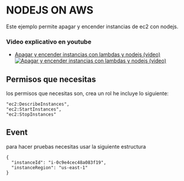 # NODEJS ON AWS
Este ejemplo permite apagar y encender instancias de ec2 con nodejs. 

### Video explicativo en youtube
- [Apagar y encender instancias con lambdas y nodejs (video)](https://youtu.be/BGIvZpsFTw4)
[![Apagar y encender instancias con lambdas y nodejs (video)](https://img.youtube.com/vi/BGIvZpsFTw4/maxresdefault.jpg)](https://youtu.be/BGIvZpsFTw4)


## Permisos que necesitas
los permisos que necesitas son, crea un rol he incluye lo siguiente:
```
"ec2:DescribeInstances",
"ec2:StartInstances",
"ec2:StopInstances"
```

## Event
para hacer pruebas necesitas usar la siguiente estructura
```
{
  "instanceId": "i-0c9e4cec48a083f19",
  "instanceRegion": "us-east-1"
}   
```



